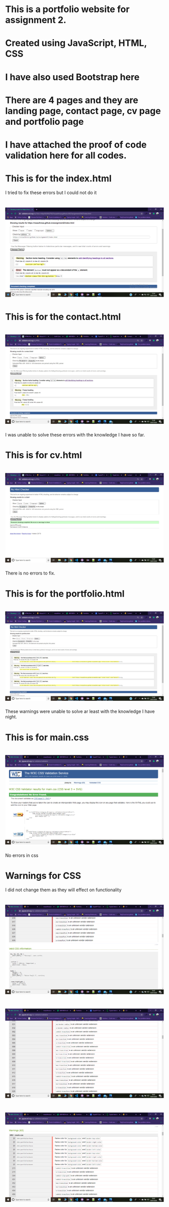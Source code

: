 # This is a portfolio website for assignment 2.

# Created using JavaScript, HTML, CSS

# I have also used Bootstrap here

# There are 4 pages and they are landing page, contact page, cv page and portfolio page

# I have attached the proof of code validation here for all codes.

# This is for the index.html

I tried to fix these errors but I could not do it

# ![alt text](https://github.com/rezaulhreza/assignment2/blob/master/assets/images/validation/index.png?raw=true)

# This is for the contact.html

# ![alt text](https://github.com/rezaulhreza/assignment2/blob/master/assets/images/validation/contact.jpg?raw=true)

I was unable to solve these errors with the knowledge I have so far.

# This is for cv.html

# ![alt text](https://github.com/rezaulhreza/assignment2/blob/master/assets/images/validation/cv.jpg?raw=true)

There is no errors to fix.

# This is for the portfolio.html

# ![alt text](https://github.com/rezaulhreza/assignment2/blob/master/assets/images/validation/portfolio.jpg?raw=true)

These warnings were unable to solve ar least with the knowledge I have night.

# This is for main.css

# ![alt text](https://github.com/rezaulhreza/assignment2/blob/master/assets/images/validation/css-no-error.png?raw=true)

No errors in css

# Warnings for CSS

I did not change them as they will effect on functionality

# ![alt text](https://github.com/rezaulhreza/assignment2/blob/master/assets/images/validation/cssWarning1.png?raw=true)

# ![alt text](https://github.com/rezaulhreza/assignment2/blob/master/assets/images/validation/cssWarning2.png?raw=true)

# ![alt text](https://github.com/rezaulhreza/assignment2/blob/master/assets/images/validation/cssWarning3.png?raw=true)
